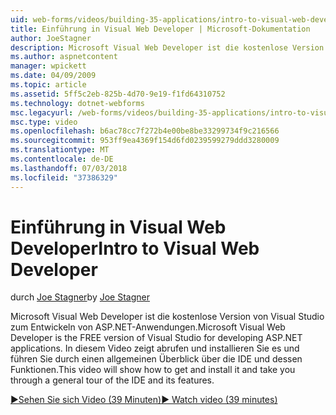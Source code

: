 ```yaml
---
uid: web-forms/videos/building-35-applications/intro-to-visual-web-developer
title: Einführung in Visual Web Developer | Microsoft-Dokumentation
author: JoeStagner
description: Microsoft Visual Web Developer ist die kostenlose Version von Visual Studio zum Entwickeln von ASP.NET-Anwendungen. In diesem Video zeigt das Abrufen und installieren Sie es "und" t...
ms.author: aspnetcontent
manager: wpickett
ms.date: 04/09/2009
ms.topic: article
ms.assetid: 5ff5c2eb-825b-4d70-9e19-f1fd64310752
ms.technology: dotnet-webforms
msc.legacyurl: /web-forms/videos/building-35-applications/intro-to-visual-web-developer
msc.type: video
ms.openlocfilehash: b6ac78cc7f272b4e00be8be33299734f9c216566
ms.sourcegitcommit: 953ff9ea4369f154d6fd0239599279ddd3280009
ms.translationtype: MT
ms.contentlocale: de-DE
ms.lasthandoff: 07/03/2018
ms.locfileid: "37386329"
---
```

<a name="intro-to-visual-web-developer"></a><span data-ttu-id="fa1a3-104">Einführung in Visual Web Developer</span><span class="sxs-lookup"><span data-stu-id="fa1a3-104">Intro to Visual Web Developer</span></span>
====================
<span data-ttu-id="fa1a3-105">durch [Joe Stagner](https://github.com/JoeStagner)</span><span class="sxs-lookup"><span data-stu-id="fa1a3-105">by [Joe Stagner](https://github.com/JoeStagner)</span></span>

<span data-ttu-id="fa1a3-106">Microsoft Visual Web Developer ist die kostenlose Version von Visual Studio zum Entwickeln von ASP.NET-Anwendungen.</span><span class="sxs-lookup"><span data-stu-id="fa1a3-106">Microsoft Visual Web Developer is the FREE version of Visual Studio for developing ASP.NET applications.</span></span> <span data-ttu-id="fa1a3-107">In diesem Video zeigt abrufen und installieren Sie es und führen Sie durch einen allgemeinen Überblick über die IDE und dessen Funktionen.</span><span class="sxs-lookup"><span data-stu-id="fa1a3-107">This video will show how to get and install it and take you through a general tour of the IDE and its features.</span></span>

[<span data-ttu-id="fa1a3-108">&#9654;Sehen Sie sich Video (39 Minuten)</span><span class="sxs-lookup"><span data-stu-id="fa1a3-108">&#9654; Watch video (39 minutes)</span></span>](https://channel9.msdn.com/Blogs/ASP-NET-Site-Videos/intro-to-visual-web-developer)

